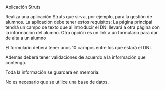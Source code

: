 Aplicación Struts

Realiza una aplicación Struts que sirva, por ejemplo, para la gestión de alumnos. La aplicación debe tener estos requisitos:
La página principal tendrá un campo de texto que al introducir el DNI llevará a otra página con la información del alumno. Otra opción es un link a un formulario para dar de alta a un alumno

El formulario deberá tener unos 10 campos entre los que estará el DNI.

Además deberá tener validaciones de acuerdo a la información que contenga.

Toda la información se guardará en memoria.

No es necesario que se utilice una base de datos.
